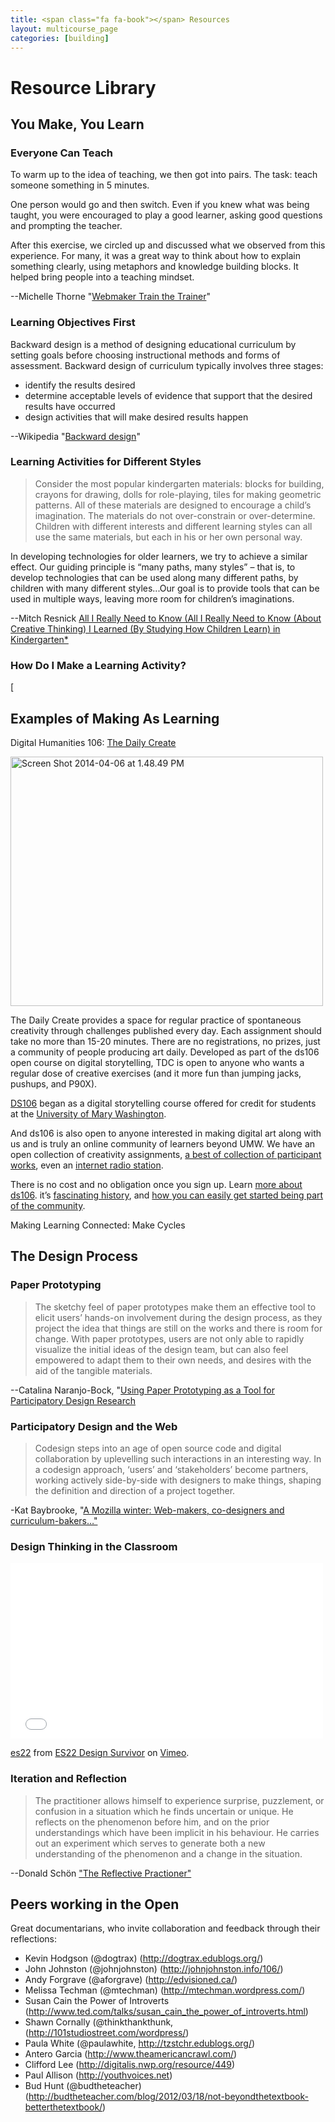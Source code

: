 ```yaml
---
title: <span class="fa fa-book"></span> Resources
layout: multicourse_page
categories: [building]
---
```



# Resource Library 

## You Make, You Learn

### Everyone Can Teach

To warm up to the idea of teaching, we then got into pairs. The task: teach someone something in 5 minutes.

One person would go and then switch. Even if you knew what was being taught, you were encouraged to play a good learner, asking good questions and prompting the teacher.

After this exercise, we circled up and discussed what we observed from this experience. For many, it was a great way to think about how to explain something clearly, using metaphors and knowledge building blocks. It helped bring people into a teaching mindset.

--Michelle Thorne "[Webmaker Train the Trainer](http://michellethorne.cc/2013/05/webmaker-train-the-trainer/)"

### Learning Objectives First

Backward design is a method of designing educational curriculum by setting goals before choosing instructional methods and forms of assessment. Backward design of curriculum typically involves three stages:

* identify the results desired
* determine acceptable levels of evidence that support that the desired results have occurred
* design activities that will make desired results happen

--Wikipedia "[Backward design](http://en.wikipedia.org/wiki/Backward_design)"

### Learning Activities for Different Styles

>Consider the most popular kindergarten materials: blocks 
for building, crayons for drawing, dolls for role-playing, 
tiles for making geometric patterns. All of these materials 
are designed to encourage a child’s imagination. The 
materials do not over-constrain or over-determine. Children 
with different interests and different learning styles can all 
use the same materials, but each in his or her own personal 
way. 

In developing technologies for older learners, we try to 
achieve a similar effect. Our guiding principle is “many 
paths, many styles” – that is, to develop technologies that 
can be used along many different paths, by children with 
many different styles...Our goal is to provide 
tools that can be used in multiple ways, leaving more room 
for children’s imaginations. 

--Mitch Resnick [All I Really Need to Know (All I Really Need to Know (About Creative Thinking) 
I Learned (By Studying How Children Learn) in Kindergarten*](http://web.media.mit.edu/~mres/papers/CC2007-handout.pdf)

### How Do I Make a Learning Activity?

[

## Examples of Making As Learning

Digital Humanities 106: [The Daily Create](http://tdc.ds106.us/)

<a href="https://www.flickr.com/photos/mozzadrella/13672820493" title="Screen Shot 2014-04-06 at 1.48.49 PM by Vanessa Gennarelli, on Flickr"><img src="https://farm4.staticflickr.com/3739/13672820493_b9428db824.jpg" width="500" height="399" alt="Screen Shot 2014-04-06 at 1.48.49 PM"></a>


The Daily Create provides a space for regular practice of spontaneous creativity through challenges published every day. Each assignment should take no more than 15-20 minutes. There are no registrations, no prizes, just a community of people producing art daily. Developed as part of the ds106 open course on digital storytelling, TDC is open to anyone who wants a regular dose of creative exercises (and it more fun than jumping jacks, pushups, and P90X).

<a href="http://ds106.us/">DS106</a> began as a digital storytelling course offered for credit for students at the <a href="http://umw.edu/">University of Mary Washington</a>. </p>
<p>And ds106 is also open to anyone interested in making digital art along with us and is truly an online community of learners beyond UMW. We have an <a href-="http:///assignments.ds106.us/">open collection of creativity assignments</a>, <a href="http://inspire.ds106.us/">a best of collection of participant works</a>, even an <a href="http://ds106.us/ds106-radio">internet radio station</a>.</p>
<p>There is no cost and no obligation once you sign up. Learn <a href="http://ds106.us/about/">more about ds106</a>. it&#8217;s <a href="http://ds106.us/history">fascinating history</a>, and <a href="http://ds106.us/handbook/success-the-ds106-way/quick-start/">how you can easily get started being part of the community</a>.

Making Learning Connected: Make Cycles




## The Design Process

### Paper Prototyping
>The sketchy feel of paper prototypes make them an effective tool to elicit users’ hands-on involvement during the design process, as they project the idea that things are still on the works and there is room for change. With paper prototypes, users are not only able to rapidly visualize the initial ideas of the design team, but can also feel empowered to adapt them to their own needs, and desires with the aid of the tangible materials.

--Catalina Naranjo-Bock, "[Using Paper Prototyping as a Tool for Participatory Design Research](http://www.paulolyslager.com/paper-prototyping-tool-participatory-design-research/)

### Participatory Design and the Web
>Codesign steps into an age of open source code and digital collaboration by uplevelling such interactions in an interesting way. In a codesign approach, ‘users’ and ‘stakeholders’ become partners, working actively side-by-side with designers to make things, shaping the definition and direction of a project together.

-Kat Baybrooke, "[A Mozilla winter: Web-makers, co-designers and curriculum-bakers…"](http://blog.kaibray.com/post/76615169574/a-mozilla-winter-web-makers-co-designers-and)

### Design Thinking in the Classroom
<iframe src="//player.vimeo.com/video/83606107" width="500" height="281" frameborder="0" webkitallowfullscreen mozallowfullscreen allowfullscreen></iframe> <p><a href="http://vimeo.com/83606107">es22</a> from <a href="http://vimeo.com/user17467013">ES22 Design Survivor</a> on <a href="https://vimeo.com">Vimeo</a>.</p> <p></p>

### Iteration and Reflection

>The practitioner allows himself to experience surprise, puzzlement, or confusion in a situation which he finds uncertain or unique. He reflects on the phenomenon before him, and on the prior understandings which have been implicit in his behaviour. He carries out an experiment which serves to generate both a new understanding of the phenomenon and a change in the situation.

--Donald Schön ["The Reflective Practioner"](http://infed.org/mobi/donald-schon-learning-reflection-change/) 


## Peers working in the Open
Great documentarians, who invite collaboration and feedback through their reflections:

* Kevin Hodgson (@dogtrax) (http://dogtrax.edublogs.org/)
* John Johnston (@johnjohnston) (http://johnjohnston.info/106/)
* Andy Forgrave (@aforgrave) (http://edvisioned.ca/)
* Melissa Techman (@mtechman) (http://mtechman.wordpress.com/)
* Susan Cain the Power of Introverts (http://www.ted.com/talks/susan_cain_the_power_of_introverts.html)
* Shawn Cornally (@thinkthankthunk, (http://101studiostreet.com/wordpress/)
* Paula White (@paulawhite, http://tzstchr.edublogs.org/)
* Antero Garcia (http://www.theamericancrawl.com/)
* Clifford Lee (http://digitalis.nwp.org/resource/449)
* Paul Allison (http://youthvoices.net)
* Bud Hunt (@budtheteacher) (http://budtheteacher.com/blog/2012/03/18/not-beyondthetextbook-betterthetextbook/)
